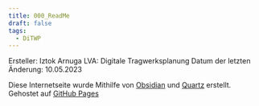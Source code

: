 ```yaml
---
title: 000_ReadMe
draft: false
tags:
  - DiTWP
---
```


Ersteller: Iztok Arnuga
LVA: Digitale Tragwerksplanung
Datum der letzten Änderung: 10.05.2023

Diese Internetseite wurde Mithilfe von [Obsidian](https://obsidian.md/) und [Quartz](https://quartz.jzhao.xyz/) erstellt. Gehostet auf [GitHub Pages](https://pages.github.com/)
